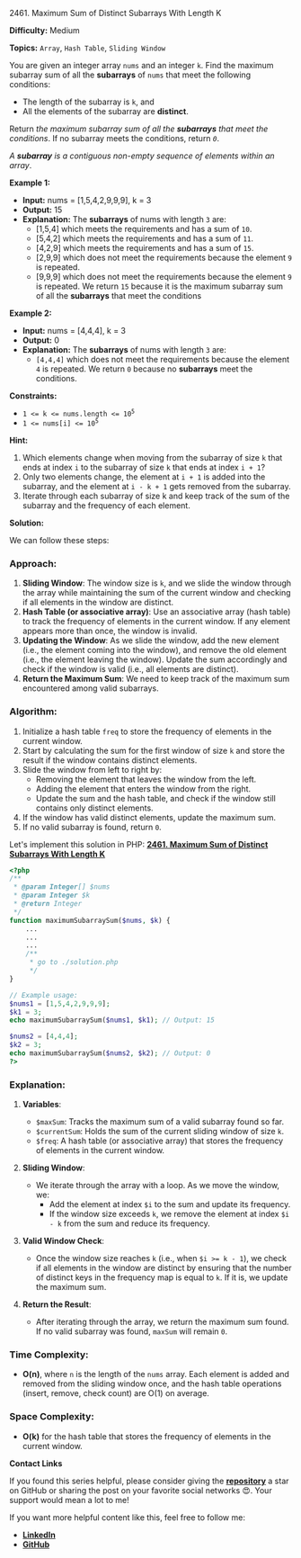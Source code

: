 2461\. Maximum Sum of Distinct Subarrays With Length K

**Difficulty:** Medium

**Topics:** `Array`, `Hash Table`, `Sliding Window`

You are given an integer array `nums` and an integer `k`. Find the maximum subarray sum of all the **subarrays** of `nums` that meet the following conditions:

- The length of the subarray is `k`, and
- All the elements of the subarray are **distinct**.

Return _the maximum subarray sum of all the **subarrays** that meet the conditions_. If no subarray meets the conditions, return _`0`_.

_A **subarray** is a contiguous non-empty sequence of elements within an array_.

**Example 1:**

- **Input:** nums = [1,5,4,2,9,9,9], k = 3
- **Output:** 15
- **Explanation:** The **subarrays** of nums with length `3` are:
  - [1,5,4] which meets the requirements and has a sum of `10`.
  - [5,4,2] which meets the requirements and has a sum of `11`.
  - [4,2,9] which meets the requirements and has a sum of `15`.
  - [2,9,9] which does not meet the requirements because the element `9` is repeated.
  - [9,9,9] which does not meet the requirements because the element `9` is repeated.
    We return `15` because it is the maximum subarray sum of all the **subarrays** that meet the conditions

**Example 2:**

- **Input:** nums = [4,4,4], k = 3
- **Output:** 0
- **Explanation:** The **subarrays** of nums with length `3` are:
  - `[4,4,4]` which does not meet the requirements because the element `4` is repeated.
    We return `0` because no **subarrays** meet the conditions.



**Constraints:**

- <code>1 <= k <= nums.length <= 10<sup>5</sup></code>
- <code>1 <= nums[i] <= 10<sup>5</sup></code>


**Hint:**
1. Which elements change when moving from the subarray of size `k` that ends at index `i` to the subarray of size `k` that ends at index `i + 1`?
2. Only two elements change, the element at `i + 1` is added into the subarray, and the element at `i - k + 1` gets removed from the subarray.
3. Iterate through each subarray of size k and keep track of the sum of the subarray and the frequency of each element.


**Solution:**

We can follow these steps:

### Approach:
1. **Sliding Window**: The window size is `k`, and we slide the window through the array while maintaining the sum of the current window and checking if all elements in the window are distinct.
2. **Hash Table (or associative array)**: Use an associative array (hash table) to track the frequency of elements in the current window. If any element appears more than once, the window is invalid.
3. **Updating the Window**: As we slide the window, add the new element (i.e., the element coming into the window), and remove the old element (i.e., the element leaving the window). Update the sum accordingly and check if the window is valid (i.e., all elements are distinct).
4. **Return the Maximum Sum**: We need to keep track of the maximum sum encountered among valid subarrays.

### Algorithm:
1. Initialize a hash table `freq` to store the frequency of elements in the current window.
2. Start by calculating the sum for the first window of size `k` and store the result if the window contains distinct elements.
3. Slide the window from left to right by:
   - Removing the element that leaves the window from the left.
   - Adding the element that enters the window from the right.
   - Update the sum and the hash table, and check if the window still contains only distinct elements.
4. If the window has valid distinct elements, update the maximum sum.
5. If no valid subarray is found, return `0`.

Let's implement this solution in PHP: **[2461. Maximum Sum of Distinct Subarrays With Length K](https://github.com/mah-shamim/leet-code-in-php/tree/main/algorithms/002461-maximum-sum-of-distinct-subarrays-with-length-k/solution.php)**

```php
<?php
/**
 * @param Integer[] $nums
 * @param Integer $k
 * @return Integer
 */
function maximumSubarraySum($nums, $k) {
    ...
    ...
    ...
    /**
     * go to ./solution.php
     */
}

// Example usage:
$nums1 = [1,5,4,2,9,9,9];
$k1 = 3;
echo maximumSubarraySum($nums1, $k1); // Output: 15

$nums2 = [4,4,4];
$k2 = 3;
echo maximumSubarraySum($nums2, $k2); // Output: 0
?>
```

### Explanation:

1. **Variables**:
   - `$maxSum`: Tracks the maximum sum of a valid subarray found so far.
   - `$currentSum`: Holds the sum of the current sliding window of size `k`.
   - `$freq`: A hash table (or associative array) that stores the frequency of elements in the current window.

2. **Sliding Window**:
   - We iterate through the array with a loop. As we move the window, we:
      - Add the element at index `$i` to the sum and update its frequency.
      - If the window size exceeds `k`, we remove the element at index `$i - k` from the sum and reduce its frequency.

3. **Valid Window Check**:
   - Once the window size reaches `k` (i.e., when `$i >= k - 1`), we check if all elements in the window are distinct by ensuring that the number of distinct keys in the frequency map is equal to `k`. If it is, we update the maximum sum.

4. **Return the Result**:
   - After iterating through the array, we return the maximum sum found. If no valid subarray was found, `maxSum` will remain `0`.

### Time Complexity:
- **O(n)**, where `n` is the length of the `nums` array. Each element is added and removed from the sliding window once, and the hash table operations (insert, remove, check count) are O(1) on average.

### Space Complexity:
- **O(k)** for the hash table that stores the frequency of elements in the current window.

**Contact Links**

If you found this series helpful, please consider giving the **[repository](https://github.com/mah-shamim/leet-code-in-php)** a star on GitHub or sharing the post on your favorite social networks 😍. Your support would mean a lot to me!

If you want more helpful content like this, feel free to follow me:

- **[LinkedIn](https://www.linkedin.com/in/arifulhaque/)**
- **[GitHub](https://github.com/mah-shamim)**
